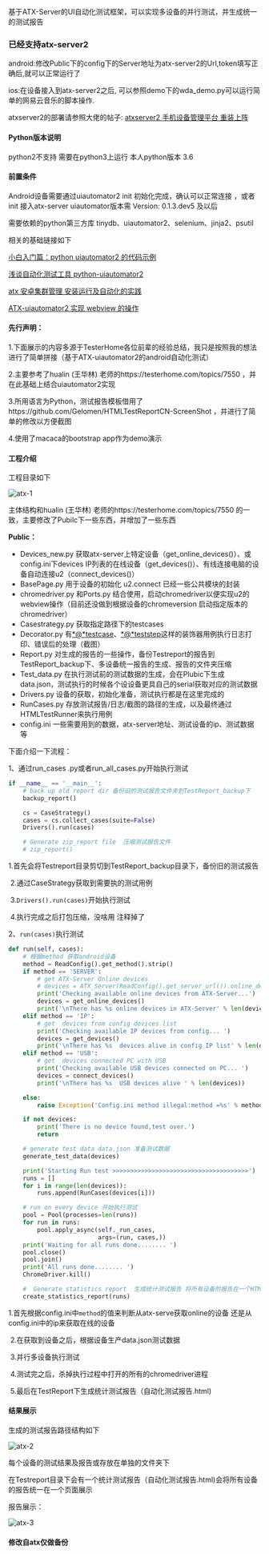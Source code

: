 
基于ATX-Server的UI自动化测试框架，可以实现多设备的并行测试，并生成统一的测试报告


### 已经支持atx-server2 
android:修改Public下的config下的Server地址为atx-server2的Url,token填写正确后,就可以正常运行了

ios:在设备接入到atx-server2之后, 可以参照demo下的wda_demo.py可以运行简单的网易云音乐的脚本操作.

atxserver2的部署请参照大佬的帖子:
[atxserver2 手机设备管理平台 重装上阵](https://testerhome.com/topics/19002)


#### Python版本说明
python2不支持 需要在python3上运行  本人python版本 3.6

#### 前置条件
Android设备需要通过uiautomator2 init 初始化完成，确认可以正常连接 ，或者init 接入atx-server
uiautomator版本需 Version: 0.1.3.dev5 及以后

需要依赖的python第三方库 tinydb、uiautomator2、selenium、jinja2、psutil

相关的基础链接如下

[小白入门篇：python uiautomator2 的代码示例]( https://testerhome.com/topics/12521)

[浅谈自动化测试工具 python-uiautomator2](https://testerhome.com/topics/11357)

[atx 安卓集群管理 安装运行及自动化的实践](https://testerhome.com/topics/11588)

[ATX-uiautomator2 实现 webview 的操作](https://testerhome.com/topics/12599)


#### 先行声明：

1.下面展示的内容多源于TesterHome各位前辈的经验总结，我只是按照我的想法进行了简单拼接（基于ATX-uiautomator2的android自动化测试）

2.主要参考了hualin (王华林) 老师的https://testerhome.com/topics/7550  ，并在此基础上结合uiautomator2实现

3.所用语言为Python，测试报告模板借用了https://github.com/Gelomen/HTMLTestReportCN-ScreenShot  ，并进行了简单的修改以方便截图

4.使用了macaca的bootstrap app作为demo演示

#### 工程介绍

工程目录如下

![atx-1](Image/atx-1.png)

主体结构和hualin (王华林) 老师的https://testerhome.com/topics/7550  的一致，主要修改了Pubilc下一些东西，并增加了一些东西

**Public：** 

- Devices_new.py 获取atx-server上特定设备（get_online_devices()）、或config.ini下devices IP列表的在线设备（get_devices()）、有线连接电脑的设备自动连接u2（connect_devices()）
- BasePage.py 用于设备的初始化 u2.connect  已经一些公共模块的封装
- chromedriver.py 和Ports.py 结合使用，启动chromedriver以便实现u2的webview操作（目前还没做到根据设备的chromeversion 启动指定版本的chromedriver）
- Casestrategy.py 获取指定路径下的testcases
- Decorator.py 有[*@*testcase](https://testerhome.com/testcase)、[*@*teststep](https://testerhome.com/teststep)这样的装饰器用例执行日志打印、错误后的处理（截图）
- Report.py  对生成的报告的一些操作，备份Testreport的报告到TestReport_backup下、多设备统一报告的生成、报告的文件夹压缩
- Test_data.py 在执行测试前的测试数据的生成，会在Plubic下生成data.json，测试执行的时候各个设设备更具自己的serial获取对应的测试数据
- Drivers.py  设备的获取，初始化准备，测试执行都是在这里完成的
- RunCases.py 存放测试报告/日志/截图的路径的生成，以及最终通过HTMLTestRunner来执行用例 
- config.ini 一些需要用到的数据，atx-server地址、测试设备的ip、测试数据等

下面介绍一下流程：

1、通过run_cases .py或者run_all_cases.py开始执行测试

```python
if __name__ == '__main__':
    # back up old report dir 备份旧的测试报告文件夹到TestReport_backup下
    backup_report()

    cs = CaseStrategy()
    cases = cs.collect_cases(suite=False)
    Drivers().run(cases)

    # Generate zip_report file  压缩测试报告文件
    # zip_report()
```

​	1.首先会将Testreport目录剪切到TestReport_backup目录下，备份旧的测试报告

​	2.通过CaseStrategy获取到需要执的测试用例

​	3.`Drivers().run(cases)`开始执行测试

​	4.执行完成之后打包压缩，没啥用 注释掉了

2、`run(cases)`执行测试

```python
def run(self, cases):
    # 根据method 获取android设备
    method = ReadConfig().get_method().strip()
    if method == 'SERVER':
        # get ATX-Server Online devices
        # devices = ATX_Server(ReadConfig().get_server_url()).online_devices()
        print('Checking available online devices from ATX-Server...')
        devices = get_online_devices()
        print('\nThere has %s online devices in ATX-Server' % len(devices))
    elif method == 'IP':
        # get  devices from config devices list
        print('Checking available IP devices from config... ')
        devices = get_devices()
        print('\nThere has %s  devices alive in config IP list' % len(devices))
    elif method == 'USB':
        # get  devices connected PC with USB
        print('Checking available USB devices connected on PC... ')
        devices = connect_devices()
        print('\nThere has %s  USB devices alive ' % len(devices))

    else:
        raise Exception('Config.ini method illegal:method =%s' % method)

    if not devices:
        print('There is no device found,test over.')
        return

    # generate test data data.json 准备测试数据
    generate_test_data(devices)

    print('Starting Run test >>>>>>>>>>>>>>>>>>>>>>>>>>>>>>>>>>>>>>')
    runs = []
    for i in range(len(devices)):
        runs.append(RunCases(devices[i]))

    # run on every device 开始执行测试
    pool = Pool(processes=len(runs))
    for run in runs:
        pool.apply_async(self._run_cases,
                         args=(run, cases,))
    print('Waiting for all runs done........ ')
    pool.close()
    pool.join()
    print('All runs done........ ')
    ChromeDriver.kill()

    #  Generate statistics report  生成统计测试报告 将所有设备的报告在一个HTML中展示
    create_statistics_report(runs)
```

​	1.首先根据config.ini中`method`的值来判断从atx-serve获取online的设备 还是从config.ini中的ip来获取在线的设备

​	2.在获取到设备之后，根据设备生产data.json测试数据

​	3.并行多设备执行测试

​	4.测试完之后，杀掉执行过程中打开的所有的chromedriver进程

​	5.最后在TestReport下生成统计测试报告（自动化测试报告.html)

#### 结果展示

生成的测试报告路径结构如下

![atx-2](Image/atx-2.png)



每个设备的测试结果及报告或存放在单独的文件夹下

在Testreport目录下会有一个统计测试报告（自动化测试报告.html)会将所有设备的报告统一在一个页面展示

报告展示：

![atx-3](Image/atx-3.gif)
#### 修改自atx仅做备份


